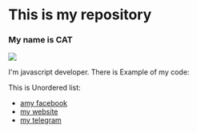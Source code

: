 <h1>This is my repository</h1>

<h3>My name is CAT</h3>
<img src="https://img.freepik.com/free-photo/close-up-kitten-standing-sofa_23-2150782347.jpg?semt=ais_hybrid">

<p>I'm javascript developer. There is Example of my code:</p>

<p>This is Unordered list:</p>
<ul>
  <li><a href="https://google.com">amy facebook</a></li>
  <li><a href="https://google.com">my website</a></li>
  <li><a href="https://google.com">my telegram</a></li>
</ul>
